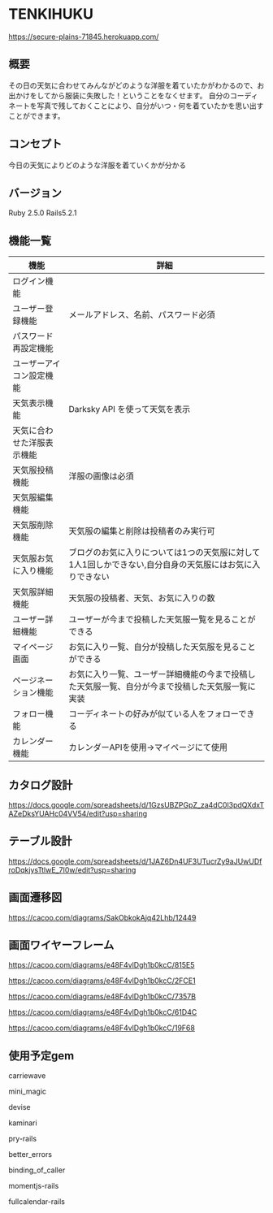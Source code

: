 # TENKIHUKU
https://secure-plains-71845.herokuapp.com/

## 概要

その日の天気に合わせてみんながどのような洋服を着ていたかがわかるので、お出かけをしてから服装に失敗した！ということをなくせます。
自分のコーディネートを写真で残しておくことにより、自分がいつ・何を着ていたかを思い出すことができます。

## コンセプト

今日の天気によりどのような洋服を着ていくかが分かる

## バージョン

Ruby 2.5.0 Rails5.2.1

## 機能一覧
| 機能 | 詳細 |
----|----
|ログイン機能||
|ユーザー登録機能|メールアドレス、名前、パスワード必須|
|パスワード再設定機能|
|ユーザーアイコン設定機能|
|天気表示機能|Darksky API を使って天気を表示|
|天気に合わせた洋服表示機能|
|天気服投稿機能|洋服の画像は必須|
|天気服編集機能|
|天気服削除機能|天気服の編集と削除は投稿者のみ実行可|
|天気服お気に入り機能|ブログのお気に入りについては1つの天気服に対して1人1回しかできない,自分自身の天気服にはお気に入りできない|
|天気服詳細機能|天気服の投稿者、天気、お気に入りの数|
|ユーザー詳細機能|ユーザーが今まで投稿した天気服一覧を見ることができる|
|マイページ画面|お気に入り一覧、自分が投稿した天気服を見ることができる|
|ページネーション機能|お気に入り一覧、ユーザー詳細機能の今まで投稿した天気服一覧、自分が今まで投稿した天気服一覧に実装|
|フォロー機能|コーディネートの好みが似ている人をフォローできる|
|カレンダー機能|カレンダーAPIを使用→マイページにて使用|

## カタログ設計

https://docs.google.com/spreadsheets/d/1GzsUBZPGpZ_za4dC0l3pdQXdxTAZeDksYUAHc04VV54/edit?usp=sharing

## テーブル設計

https://docs.google.com/spreadsheets/d/1JAZ6Dn4UF3UTucrZy9aJUwUDfroDqkjysTtlwE_7I0w/edit?usp=sharing

## 画面遷移図

https://cacoo.com/diagrams/SakObkokAjq42Lhb/12449

## 画面ワイヤーフレーム

https://cacoo.com/diagrams/e48F4vlDgh1b0kcC/815E5

https://cacoo.com/diagrams/e48F4vlDgh1b0kcC/2FCE1

https://cacoo.com/diagrams/e48F4vlDgh1b0kcC/7357B

https://cacoo.com/diagrams/e48F4vlDgh1b0kcC/61D4C

https://cacoo.com/diagrams/e48F4vlDgh1b0kcC/19F68


## 使用予定gem

  carriewave

  mini_magic

  devise

  kaminari

  pry-rails

  better_errors

  binding_of_caller

  momentjs-rails

  fullcalendar-rails
